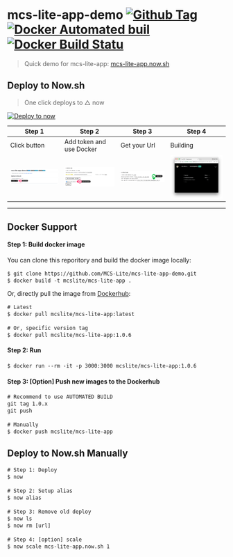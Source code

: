 # mcs-lite-app-demo [![Github Tag][githubTag-badge]][githubTag] [![Docker Automated buil](https://img.shields.io/docker/automated/jrottenberg/ffmpeg.svg)][dockerhub] [![Docker Build Statu](https://img.shields.io/docker/build/jrottenberg/ffmpeg.svg)][dockerhub]

> Quick demo for mcs-lite-app: [mcs-lite-app.now.sh](https://mcs-lite-app.now.sh)

## Deploy to Now.sh

> One click deploys to △ now

[![Deploy to now](https://deploy.now.sh/static/button.svg)](https://deploy.now.sh/?repo=https://github.com/MCS-Lite/mcs-lite-app-demo)


| **Step 1** | **Step 2** | **Step 3** |  **Step 4** |
|-----|-----|-----|-----|
|Click button |Add token and use Docker| Get your Url | Building |
| ![step1](./docs/1.png) | ![step2](./docs/2.png) | ![step3](./docs/3.png) | ![step4](./docs/4.png) |


----

## Docker Support

#### Step 1: Build docker image

You can clone this reporitory and build the docker image locally:

```
$ git clone https://github.com/MCS-Lite/mcs-lite-app-demo.git
$ docker build -t mcslite/mcs-lite-app .
```

Or, directly pull the image from [Dockerhub](https://hub.docker.com/r/mcslite/mcs-lite-app/):

```
# Latest
$ docker pull mcslite/mcs-lite-app:latest

# Or, specific version tag
$ docker pull mcslite/mcs-lite-app:1.0.6
```

#### Step 2: Run

```
$ docker run --rm -it -p 3000:3000 mcslite/mcs-lite-app:1.0.6
```

#### Step 3: \[Option\] Push new images to the Dockerhub

```
# Recommend to use AUTOMATED BUILD
git tag 1.0.x
git push

# Manually
$ docker push mcslite/mcs-lite-app
```

## Deploy to Now.sh Manually

```
# Step 1: Deploy
$ now

# Step 2: Setup alias
$ now alias

# Step 3: Remove old deploy
$ now ls
$ now rm [url]

# Step 4: [option] scale
$ now scale mcs-lite-app.now.sh 1
```

[githubTag-badge]: https://img.shields.io/github/tag/MCS-Lite/mcs-lite-app-demo.svg?style=flat-square
[githubTag]: https://github.com/MCS-Lite/mcs-lite-app-demo/releases
[dockerhub]: https://hub.docker.com/r/mcslite/mcs-lite-app/
